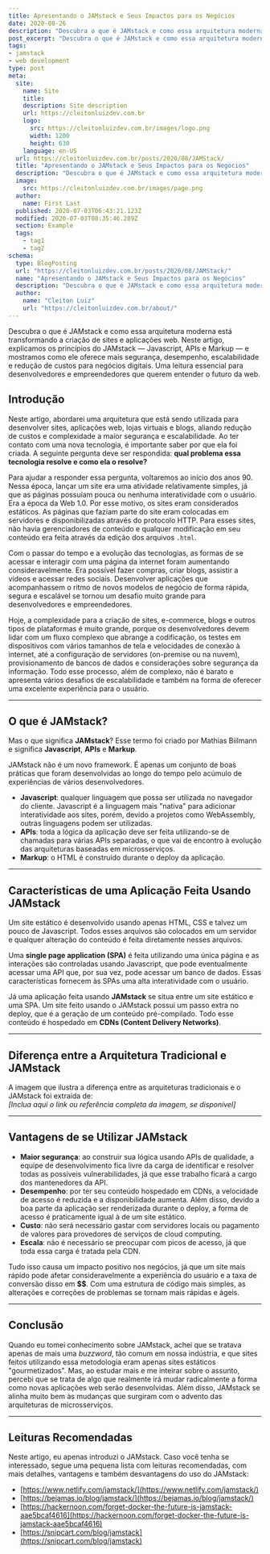 ```yaml
---
title: Apresentando o JAMstack e Seus Impactos para os Negócios
date: 2020-08-26
description: "Descubra o que é JAMstack e como essa arquitetura moderna está transformando a criação de sites e aplicações web."
post_excerpt: "Descubra o que é JAMstack e como essa arquitetura moderna está transformando a criação de sites e aplicações web."
tags:
- jamstack
- web development
type: post
meta:
  site:
    name: Site
    title:
    description: Site description
    url: https://cleitonluizdev.com.br
    logo:
      src: https://cleitonluizdev.com.br/images/logo.png
      width: 1200
      height: 630
    language: en-US
  url: https://cleitonluizdev.com.br/posts/2020/08/JAMStack/
  title: "Apresentando o JAMstack e Seus Impactos para os Negócios"
  description: "Descubra o que é JAMstack e como essa arquitetura moderna está transformando a criação de sites e aplicações web."
  image:
    src: https://cleitonluizdev.com.br/images/page.png
  author:
    name: First Last
  published: 2020-07-03T06:43:21.123Z
  modified: 2020-07-03T08:35:46.289Z
  section: Example
  tags:
    - tag1
    - tag2
schema:
  type: BlogPosting
  url: "https://cleitonluizdev.com.br/posts/2020/08/JAMStack/"
  name: "Apresentando o JAMstack e Seus Impactos para os Negócios"
  description: "Descubra o que é JAMstack e como essa arquitetura moderna está transformando a criação de sites e aplicações web."
  author:
    name: "Cleiton Luiz"
    url: "https://cleitonluizdev.com.br/about/"
---
```

Descubra o que é JAMstack e como essa arquitetura moderna está transformando a criação de sites e aplicações web. Neste artigo, explicamos os princípios do JAMstack — Javascript, APIs e Markup — e mostramos como ele oferece mais segurança, desempenho, escalabilidade e redução de custos para negócios digitais. Uma leitura essencial para desenvolvedores e empreendedores que querem entender o futuro da web.
<!-- excerpt -->


## Introdução

Neste artigo, abordarei uma arquitetura que está sendo utilizada para desenvolver sites, aplicações web, lojas virtuais e blogs, aliando redução de custos e complexidade a maior segurança e escalabilidade. Ao ter contato com uma nova tecnologia, é importante saber por que ela foi criada. A seguinte pergunta deve ser respondida: **qual problema essa tecnologia resolve e como ela o resolve?**

Para ajudar a responder essa pergunta, voltaremos ao início dos anos 90. Nessa época, lançar um site era uma atividade relativamente simples, já que as páginas possuíam pouca ou nenhuma interatividade com o usuário. Era a época da Web 1.0. Por esse motivo, os sites eram considerados estáticos. As páginas que faziam parte do site eram colocadas em servidores e disponibilizadas através do protocolo HTTP. Para esses sites, não havia gerenciadores de conteúdo e qualquer modificação em seu conteúdo era feita através da edição dos arquivos `.html`.

Com o passar do tempo e a evolução das tecnologias, as formas de se acessar e interagir com uma página da internet foram aumentando consideravelmente. Era possível fazer compras, criar blogs, assistir a vídeos e acessar redes sociais. Desenvolver aplicações que acompanhassem o ritmo de novos modelos de negócio de forma rápida, segura e escalável se tornou um desafio muito grande para desenvolvedores e empreendedores.

Hoje, a complexidade para a criação de sites, e-commerce, blogs e outros tipos de plataformas é muito grande, porque os desenvolvedores devem lidar com um fluxo complexo que abrange a codificação, os testes em dispositivos com vários tamanhos de tela e velocidades de conexão à internet, até a configuração de servidores (on-premise ou na nuvem), provisionamento de bancos de dados e considerações sobre segurança da informação. Todo esse processo, além de complexo, não é barato e apresenta vários desafios de escalabilidade e também na forma de oferecer uma excelente experiência para o usuário.

---

## O que é JAMstack?

Mas o que significa **JAMstack**? Esse termo foi criado por Mathias Biilmann e significa **Javascript**, **APIs** e **Markup**.

JAMstack não é um novo framework. É apenas um conjunto de boas práticas que foram desenvolvidas ao longo do tempo pelo acúmulo de experiências de vários desenvolvedores.

- **Javascript**: qualquer linguagem que possa ser utilizada no navegador do cliente. Javascript é a linguagem mais "nativa" para adicionar interatividade aos sites, porém, devido a projetos como WebAssembly, outras linguagens podem ser utilizadas.
- **APIs**: toda a lógica da aplicação deve ser feita utilizando-se de chamadas para várias APIs separadas, o que vai de encontro à evolução das arquiteturas baseadas em microsserviços.
- **Markup**: o HTML é construído durante o deploy da aplicação.

---

## Características de uma Aplicação Feita Usando JAMstack

Um site estático é desenvolvido usando apenas HTML, CSS e talvez um pouco de Javascript. Todos esses arquivos são colocados em um servidor e qualquer alteração do conteúdo é feita diretamente nesses arquivos.

Uma **single page application (SPA)** é feita utilizando uma única página e as interações são controladas usando Javascript, que pode eventualmente acessar uma API que, por sua vez, pode acessar um banco de dados. Essas características fornecem às SPAs uma alta interatividade com o usuário.

Já uma aplicação feita usando **JAMstack** se situa entre um site estático e uma SPA. Um site feito usando o JAMstack possui um passo extra no deploy, que é a geração de um conteúdo pré-compilado. Todo esse conteúdo é hospedado em **CDNs (Content Delivery Networks)**.

---

## Diferença entre a Arquitetura Tradicional e JAMstack

A imagem que ilustra a diferença entre as arquiteturas tradicionais e o JAMstack foi extraída de:  
_[Inclua aqui o link ou referência completa da imagem, se disponível]_

---

## Vantagens de se Utilizar JAMstack

- **Maior segurança**: ao construir sua lógica usando APIs de qualidade, a equipe de desenvolvimento fica livre da carga de identificar e resolver todas as possíveis vulnerabilidades, já que esse trabalho ficará a cargo dos mantenedores da API.
- **Desempenho**: por ter seu conteúdo hospedado em CDNs, a velocidade de acesso é reduzida e a disponibilidade aumenta. Além disso, devido a boa parte da aplicação ser renderizada durante o deploy, a forma de acesso é praticamente igual à de um site estático.
- **Custo**: não será necessário gastar com servidores locais ou pagamento de valores para provedores de serviços de cloud computing.
- **Escala**: não é necessário se preocupar com picos de acesso, já que toda essa carga é tratada pela CDN.

Tudo isso causa um impacto positivo nos negócios, já que um site mais rápido pode afetar consideravelmente a experiência do usuário e a taxa de conversão disso em **$$**. Com uma estrutura de código mais simples, as alterações e correções de problemas se tornam mais rápidas e ágeis.

---

## Conclusão

Quando eu tomei conhecimento sobre JAMstack, achei que se tratava apenas de mais uma *buzzword*, tão comum em nossa indústria, e que sites feitos utilizando essa metodologia eram apenas sites estáticos "gourmetizados". Mas, ao estudar mais e me inteirar sobre o assunto, percebi que se trata de algo que realmente irá mudar radicalmente a forma como novas aplicações web serão desenvolvidas. Além disso, JAMstack se alinha muito bem às mudanças que surgiram com o advento das arquiteturas de microsserviços.

---

## Leituras Recomendadas

Neste artigo, eu apenas introduzi o JAMstack. Caso você tenha se interessado, segue uma pequena lista com leituras recomendadas, com mais detalhes, vantagens e também desvantagens do uso do JAMstack:

- [https://www.netlify.com/jamstack/](https://www.netlify.com/jamstack/)
- [https://bejamas.io/blog/jamstack/](https://bejamas.io/blog/jamstack/)
- [https://hackernoon.com/forget-docker-the-future-is-jamstack-aae5bcaf4616](https://hackernoon.com/forget-docker-the-future-is-jamstack-aae5bcaf4616)
- [https://snipcart.com/blog/jamstack](https://snipcart.com/blog/jamstack)

